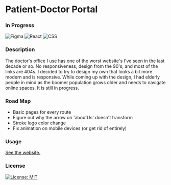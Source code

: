 # Patient-Doctor Portal

### In Progress

![Figma](https://img.shields.io/badge/Figma-F24E1E?style=for-the-badge&logo=figma&logoColor=white)
![React](https://img.shields.io/badge/React-20232A?style=for-the-badge&logo=react&logoColor=61DAFB)
![CSS](https://img.shields.io/badge/Sass-CC6699?style=for-the-badge&logo=sass&logoColor=white)

### Description

The doctor's office I use has one of the worst website's I've seen in the last decade or so. No responsiveness, design from the 90's, and most of the links are 404s. I decided to try to design my own that looks a bit more modern and is responsive. While coming up with the design, I had elderly people in mind as the boomer population grows older and needs to navigate online spaces. It is still in progress.

### Road Map

- Basic pages for every route
- Figure out why the arrow on 'aboutUs' doesn't transform
- Stroke logo color change
- Fix animation on mobile devices (or get rid of entirely)

### Usage

[See the website.](https://jthornex.github.io/cra-doc/)

### License

[![License: MIT](https://img.shields.io/badge/License-MIT-yellow.svg)](https://opensource.org/licenses/MIT)
